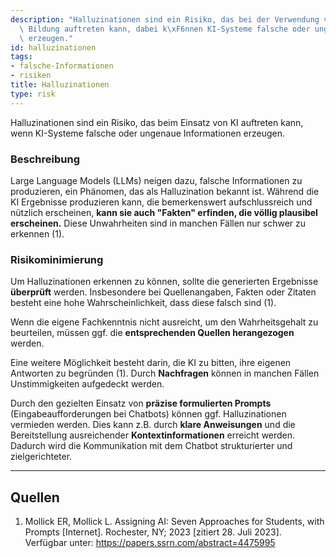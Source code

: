 ```yaml
---
description: "Halluzinationen sind ein Risiko, das bei der Verwendung von KI in der\
  \ Bildung auftreten kann, dabei k\xF6nnen KI-Systeme falsche oder ungenaue Informationen\
  \ erzeugen."
id: halluzinationen
tags:
- falsche-Informationen
- risiken
title: Halluzinationen
type: risk
---
```


Halluzinationen sind ein Risiko, das beim Einsatz von KI auftreten kann, wenn KI-Systeme falsche oder ungenaue Informationen erzeugen.

### Beschreibung

Large Language Models (LLMs) neigen dazu, falsche Informationen zu produzieren, ein Phänomen, das als Halluzination bekannt ist. Während die KI Ergebnisse produzieren kann, die bemerkenswert aufschlussreich und nützlich erscheinen, **kann sie auch "Fakten" erfinden, die völlig plausibel erscheinen.** Diese Unwahrheiten sind in manchen Fällen nur schwer zu erkennen (1).


### Risikominimierung

Um Halluzinationen erkennen zu können, sollte die generierten Ergebnisse **überprüft** werden. Insbesondere bei Quellenangaben, Fakten oder Zitaten besteht eine hohe Wahrscheinlichkeit, dass diese falsch sind (1). 

Wenn die eigene Fachkenntnis nicht ausreicht, um den Wahrheitsgehalt zu beurteilen, müssen ggf. die **entsprechenden Quellen herangezogen** werden. 

Eine weitere Möglichkeit besteht darin, die KI zu bitten, ihre eigenen Antworten zu begründen (1). Durch **Nachfragen** können in manchen Fällen Unstimmigkeiten aufgedeckt werden.

Durch den gezielten Einsatz von **präzise formulierten Prompts** (Eingabeaufforderungen bei Chatbots) können ggf. Halluzinationen vermieden werden. Dies kann z.B. durch **klare Anweisungen** und die Bereitstellung ausreichender **Kontextinformationen** erreicht werden. Dadurch wird die Kommunikation mit dem Chatbot strukturierter und zielgerichteter.


---


## Quellen
1.	Mollick ER, Mollick L. Assigning AI: Seven Approaches for Students, with Prompts [Internet]. Rochester, NY; 2023 [zitiert 28. Juli 2023]. Verfügbar unter: https://papers.ssrn.com/abstract=4475995